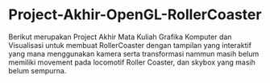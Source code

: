 # Project-Akhir-OpenGL-RollerCoaster
Berikut merupakan Project Akhir Mata Kuliah Grafika Komputer dan Visualisasi untuk membuat RollerCoaster dengan tampilan yang interaktif yang mana menggunakan kamera serta transformasi nammun masih belum memiliki movement pada locomotif Roller Coaster, dan skybox yang masih belum sempurna.
